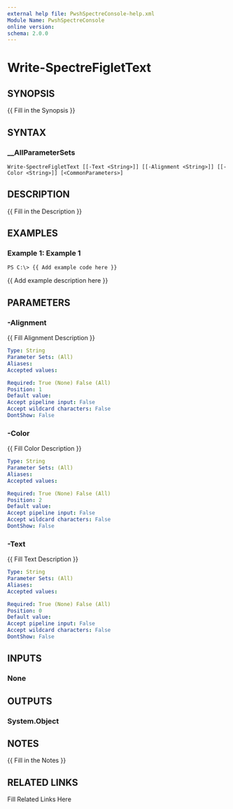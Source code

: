 ```yaml
---
external help file: PwshSpectreConsole-help.xml
Module Name: PwshSpectreConsole
online version: 
schema: 2.0.0
---
```


# Write-SpectreFigletText

## SYNOPSIS

{{ Fill in the Synopsis }}

## SYNTAX

### __AllParameterSets

```
Write-SpectreFigletText [[-Text <String>]] [[-Alignment <String>]] [[-Color <String>]] [<CommonParameters>]
```

## DESCRIPTION

{{ Fill in the Description }}

## EXAMPLES

### Example 1: Example 1

```
PS C:\> {{ Add example code here }}
```

{{ Add example description here }}

## PARAMETERS

### -Alignment

{{ Fill Alignment Description }}

```yaml
Type: String
Parameter Sets: (All)
Aliases: 
Accepted values: 

Required: True (None) False (All)
Position: 1
Default value: 
Accept pipeline input: False
Accept wildcard characters: False
DontShow: False
```

### -Color

{{ Fill Color Description }}

```yaml
Type: String
Parameter Sets: (All)
Aliases: 
Accepted values: 

Required: True (None) False (All)
Position: 2
Default value: 
Accept pipeline input: False
Accept wildcard characters: False
DontShow: False
```

### -Text

{{ Fill Text Description }}

```yaml
Type: String
Parameter Sets: (All)
Aliases: 
Accepted values: 

Required: True (None) False (All)
Position: 0
Default value: 
Accept pipeline input: False
Accept wildcard characters: False
DontShow: False
```

## INPUTS

### None


## OUTPUTS

### System.Object


## NOTES

{{ Fill in the Notes }}

## RELATED LINKS

Fill Related Links Here

